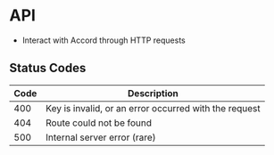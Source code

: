 # API
- Interact with Accord through HTTP requests

## Status Codes
Code | Description
-----|-------------
400  | Key is invalid, or an error occurred with the request
404  | Route could not be found
500  | Internal server error (rare)
